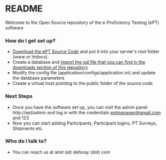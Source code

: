 # README #

Welcome to the Open Source repository of the e-Proficiency Testing (ePT) software

### How do I get set up? ###

* [Download the ePT Source Code](https://github.com/deforay/ept/releases) and put it into your server's root folder (www or htdocs). 
* Create a database and [import the sql file that you can find in the downloads section of this repository](https://github.com/deforay/ept/releases)
* Modify the config file (application/configs/application.ini) and update the database parameters
* Create a virtual host pointing to the public folder of the source code

### Next Steps ###

* Once you have the software set up, you can visit the admin panel http://ept/admin and log in with the credentials eptmanager@gmail.com and 123
* Now you can start adding Participants, Participant logins, PT Surveys, Shipments etc.

### Who do I talk to? ###

* You can reach us at amit (at) deforay (dot) com
